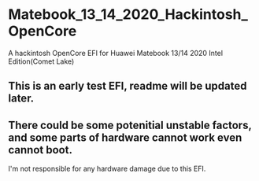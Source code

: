 # Matebook_13_14_2020_Hackintosh_OpenCore
 A hackintosh OpenCore EFI for Huawei Matebook 13/14 2020 Intel Edition(Comet Lake)

## This is an early test EFI, readme will be updated later.  
## There could be some potenitial unstable factors, and some parts of hardware cannot work even cannot boot.  
   I'm not responsible for any hardware damage due to this EFI.
